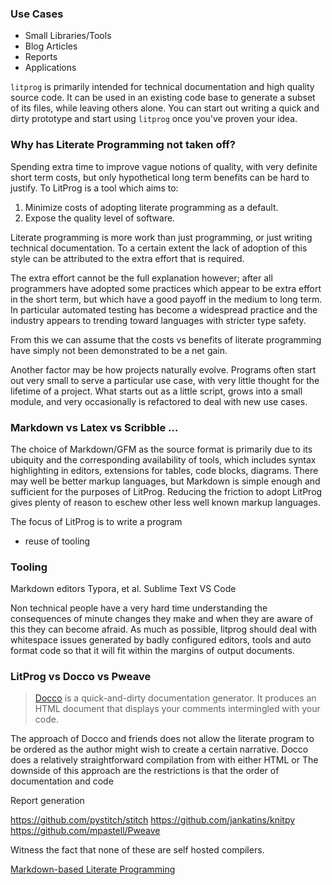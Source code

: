 
### Use Cases

 - Small Libraries/Tools
 - Blog Articles
 - Reports
 - Applications
 
`litprog` is primarily intended for technical documentation and
high quality source code. It can be used in an existing code base
to generate a subset of its files, while leaving others alone.
You can start out writing a quick and dirty prototype and start
using `litprog` once you've proven your idea.


### Why has Literate Programming not taken off?

Spending extra time to improve vague notions of quality, with
very definite short term costs, but only hypothetical long term
benefits can be hard to justify. To LitProg is a tool
which aims to:

 1. Minimize costs of adopting literate programming as a default.
 2. Expose the quality level of software.



Literate programming is more work than just programming, or
just writing technical documentation. To a certain extent the
lack of adoption of this style can be attributed to the extra
effort that is required.

The extra effort cannot be the full explanation however; after
all programmers have adopted some practices which appear to be
extra effort in the short term, but which have a good payoff in
the medium to long term. In particular automated testing has
become a widespread practice and the industry appears to trending
toward languages with stricter type safety.

From this we can assume that the costs vs benefits of literate
programming have simply not been demonstrated to be a net gain.

Another factor may be how projects naturally evolve. Programs
often start out very small to serve a particular use case, with
very little thought for the lifetime of a project. What starts
out as a little script, grows into a small module, and very
occasionally is refactored to deal with new use cases.


### Markdown vs Latex vs Scribble ...

The choice of Markdown/GFM as the source format is primarily due to its ubiquity and the corresponding availability of tools, which includes syntax highlighting in editors, extensions for tables, code blocks, diagrams. There may well be better markup languages, but Markdown is simple enough and sufficient for the purposes of LitProg. Reducing the friction to adopt LitProg gives plenty of reason to eschew other less well known markup languages.

The focus of LitProg is to write a program
 - reuse of tooling


### Tooling

Markdown editors Typora, et al. 
Sublime Text
VS Code

Non technical people have a very hard time understanding the consequences of minute changes they make and when they are aware of this they can become afraid. As much as possible, litprog should deal with whitespace issues generated by badly configured editors, tools and auto format code so that it will fit within the margins of output documents.


### LitProg vs Docco vs Pweave

> [Docco](http://ashkenas.com/docco/) is a quick-and-dirty documentation generator. It produces an HTML document that displays your comments intermingled with your code. 

The approach of Docco and friends does not allow the literate program to be ordered as the author might wish to create a certain narrative. Docco does a relatively straightforward compilation from with either HTML or 
The downside of this approach are the restrictions is that the order of documentation and code 

Report generation

https://github.com/pystitch/stitch
https://github.com/jankatins/knitpy
https://github.com/mpastell/Pweave

Witness the fact that none of these are self hosted compilers.

[Markdown-based Literate Programming][ref_gist_md_litprog]

[ref_gist_md_litprog]: https://gist.github.com/mrtns/da998d5fde666d6da26807e1f246246e
